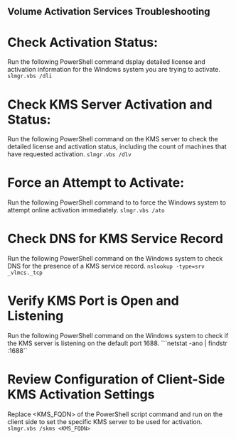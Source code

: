 ## Volume Activation Services Troubleshooting
# Check Activation Status:
Run the following PowerShell command dsplay detailed license and activation information for the Windows system you are trying to activate.
```slmgr.vbs /dli```

# Check KMS Server Activation and Status:
Run the following PowerShell command on the KMS server to check the detailed license and activation status, including the count of machines that have requested activation.
```slmgr.vbs /dlv```

# Force an Attempt to Activate:
Run the following PowerShell command to to force the Windows system to attempt online activation immediately.
```slmgr.vbs /ato```

# Check DNS for KMS Service Record
Run the following PowerShell command on the Windows system to check DNS for the presence of a KMS service record.
```nslookup -type=srv _vlmcs._tcp```

# Verify KMS Port is Open and Listening
Run the following PowerShell command on the Windows system to check if the KMS server is listening on the default port 1688.
```netstat -ano | findstr :1688``

# Review Configuration of Client-Side KMS Activation Settings
Replace <KMS_FQDN> of the PowerShell script command and run on the client side to set the specific KMS server to be used for activation. 
```slmgr.vbs /skms <KMS_FQDN>```